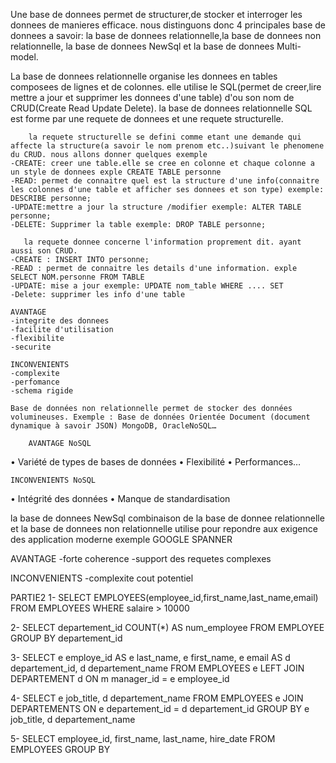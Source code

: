 Une base de donnees permet de structurer,de stocker et interroger les donnees de manieres efficace. nous distinguons donc 4 principales base de donnees a savoir: la base de donnees relationnelle,la base de donnees non relationnelle, la base de donnees NewSql et la base de donnees Multi-model.

  La base de donnees relationnelle organise les donnees en tables composees de lignes et de colonnes. elle utilise le SQL(permet de creer,lire mettre a jour et supprimer les donnees d'une table) d'ou son nom de CRUD(Create Read Update Delete). 
  la base de donnees relationnelle SQL est forme par une requete de donnees et une requete structurelle.

        la requete structurelle se defini comme etant une demande qui affecte la structure(a savoir le nom prenom etc..)suivant le phenomene du CRUD. nous allons donner quelques exemple
    -CREATE: creer une table.elle se cree en colonne et chaque colonne a un style de donnees exple CREATE TABLE personne
    -READ: permet de connaitre quel est la structure d'une info(connaitre les colonnes d'une table et afficher ses donnees et son type) exemple: DESCRIBE personne;
    -UPDATE:mettre a jour la structure /modifier exemple: ALTER TABLE personne;
    -DELETE: Supprimer la table exemple: DROP TABLE personne;

       la requete donnee concerne l'information proprement dit. ayant aussi son CRUD.
    -CREATE : INSERT INTO personne;
    -READ : permet de connaitre les details d'une information. exple SELECT NOM.personne FROM TABLE
    -UPDATE: mise a jour exemple: UPDATE nom_table WHERE .... SET
    -Delete: supprimer les info d'une table
    
    AVANTAGE
    -integrite des donnees
    -facilite d'utilisation
    -flexibilite
    -securite

    INCONVENIENTS
    -complexite 
    -perfomance
    -schema rigide

    Base de données non relationnelle permet de stocker des données volumineuses. Exemple : Base de données Orientée Document (document dynamique à savoir JSON) MongoDB, OracleNoSQL…

    	AVANTAGE NoSQL
•	Variété de types de bases de données
•	Flexibilité
•	Performances…

	INCONVENIENTS NoSQL
•	Intégrité des données
•	Manque de standardisation

  la base de donnees NewSql combinaison de la base de donnee relationnelle et la base de donnees non relationnelle utilise pour repondre aux exigence des application moderne exemple GOOGLE SPANNER

  AVANTAGE
  -forte coherence 
  -support des requetes complexes

  INCONVENIENTS
  -complexite
  cout potentiel

  PARTIE2
  1- SELECT EMPLOYEES(employee_id,first_name,last_name,email)
  FROM EMPLOYEES
  WHERE salaire > 10000

  2- SELECT departement_id
  COUNT(*) AS num_employee 
  FROM EMPLOYEE
  GROUP BY departement_id

  3- SELECT e employe_id AS e last_name, e first_name, e email AS d departement_id, d departement_name
  FROM EMPLOYEES e
  LEFT JOIN DEPARTEMENT d ON m manager_id = e employee_id

  4- SELECT e  job_title, d departement_name
  FROM EMPLOYEES e
  JOIN DEPARTEMENTS ON e departement_id = d departement_id
  GROUP BY e job_title, d departement_name 

5- SELECT employee_id, first_name, last_name, hire_date
FROM EMPLOYEES
GROUP BY 
